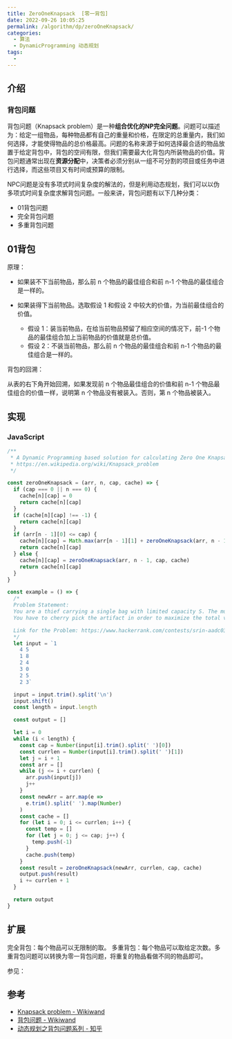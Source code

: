 ```yaml
---
title: ZeroOneKnapsack  [零一背包]
date: 2022-09-26 10:05:25
permalink: /algorithm/dp/zeroOneKnapsack/
categories:
  - 算法
  - DynamicProgramming 动态规划
tags:
  - 
---
```


## 介绍

### 背包问题

背包问题（Knapsack problem）是一种**组合优化的NP完全问题**。问题可以描述为：给定一组物品，每种物品都有自己的重量和价格，在限定的总重量内，我们如何选择，才能使得物品的总价格最高。问题的名称来源于如何选择最合适的物品放置于给定背包中，背包的空间有限，但我们需要最大化背包内所装物品的价值。背包问题通常出现在**资源分配**中，决策者必须分别从一组不可分割的项目或任务中进行选择，而这些项目又有时间或预算的限制。

NPC问题是没有多项式时间复杂度的解法的，但是利用动态规划，我们可以以伪多项式时间复杂度求解背包问题。一般来讲，背包问题有以下几种分类：

- 01背包问题
- 完全背包问题
- 多重背包问题

## 01背包

原理：

<Bilibili id="BV1K4411X766" />

- 如果装不下当前物品，那么前 n 个物品的最佳组合和前 n-1 个物品的最佳组合是一样的。
- 如果装得下当前物品。选取假设 1 和假设 2 中较大的价值，为当前最佳组合的价值。

    - 假设 1：装当前物品，在给当前物品预留了相应空间的情况下，前-1 个物品的最佳组合加上当前物品的价值就是总价值。
    - 假设 2：不装当前物品，那么前 n 个物品的最佳组合和前 n-1 个物品的最佳组合是一样的。

背包的回溯：

从表的右下角开始回溯，如果发现前 n 个物品最佳组合的价值和前 n-1 个物品最佳组合的价值一样，说明第 n 个物品没有被装入。否则，第 n 个物品被装入。

## 实现

### JavaScript

```js
/**
 * A Dynamic Programming based solution for calculating Zero One Knapsack
 * https://en.wikipedia.org/wiki/Knapsack_problem
 */

const zeroOneKnapsack = (arr, n, cap, cache) => {
  if (cap === 0 || n === 0) {
    cache[n][cap] = 0
    return cache[n][cap]
  }
  if (cache[n][cap] !== -1) {
    return cache[n][cap]
  }
  if (arr[n - 1][0] <= cap) {
    cache[n][cap] = Math.max(arr[n - 1][1] + zeroOneKnapsack(arr, n - 1, cap - arr[n - 1][0], cache), zeroOneKnapsack(arr, n - 1, cap, cache))
    return cache[n][cap]
  } else {
    cache[n][cap] = zeroOneKnapsack(arr, n - 1, cap, cache)
    return cache[n][cap]
  }
}

const example = () => {
  /*
  Problem Statement:
  You are a thief carrying a single bag with limited capacity S. The museum you stole had N artifact that you could steal. Unfortunately you might not be able to steal all the artifact because of your limited bag capacity.
  You have to cherry pick the artifact in order to maximize the total value of the artifacts you stole.

  Link for the Problem: https://www.hackerrank.com/contests/srin-aadc03/challenges/classic-01-knapsack
  */
  let input = `1
    4 5
    1 8
    2 4
    3 0
    2 5
    2 3`

  input = input.trim().split('\n')
  input.shift()
  const length = input.length

  const output = []

  let i = 0
  while (i < length) {
    const cap = Number(input[i].trim().split(' ')[0])
    const currlen = Number(input[i].trim().split(' ')[1])
    let j = i + 1
    const arr = []
    while (j <= i + currlen) {
      arr.push(input[j])
      j++
    }
    const newArr = arr.map(e =>
      e.trim().split(' ').map(Number)
    )
    const cache = []
    for (let i = 0; i <= currlen; i++) {
      const temp = []
      for (let j = 0; j <= cap; j++) {
        temp.push(-1)
      }
      cache.push(temp)
    }
    const result = zeroOneKnapsack(newArr, currlen, cap, cache)
    output.push(result)
    i += currlen + 1
  }

  return output
}
```

## 扩展

完全背包：每个物品可以无限制的取。
多重背包：每个物品可以取给定次数。多重背包问题可以转换为零一背包问题，将重复的物品看做不同的物品即可。

参见：

<Bilibili id="BV1FL4y1W7ZZ" />

## 参考

- [Knapsack problem - Wikiwand](https://www.wikiwand.com/en/Knapsack_problem)
- [背包问题 - Wikiwand](https://www.wikiwand.com/zh-hans/%E8%83%8C%E5%8C%85%E9%97%AE%E9%A2%98)
- [动态规划之背包问题系列 - 知乎](https://zhuanlan.zhihu.com/p/93857890)
